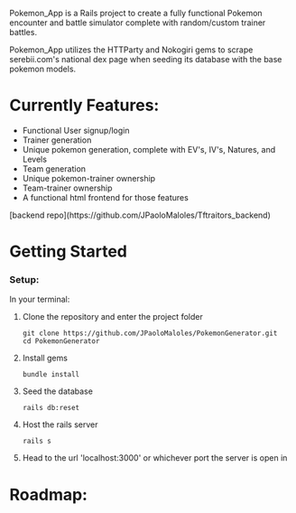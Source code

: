 Pokemon_App is a Rails project to create a fully functional Pokemon encounter and battle simulator complete with random/custom trainer battles.

Pokemon_App utilizes the HTTParty and Nokogiri gems to scrape serebii.com's national dex page when seeding its database with the base pokemon models. 
<h1> Currently Features:</h1>
<ul>
  <li> Functional User signup/login </li>
  <li> Trainer generation </li>
  <li> Unique pokemon generation, complete with EV's, IV's, Natures, and Levels  </li>
  <li> Team generation </li>
  <li> Unique pokemon-trainer ownership </li>
  <li> Team-trainer ownership </li>
  <li> A functional html frontend for those features </li>
</ul>
[backend repo](https://github.com/JPaoloMaloles/Tftraitors_backend)

<h1> Getting Started </h1>
<h3> Setup:</h3>
In your terminal:
<div></div>
<ol>
<li>Clone the repository and enter the project folder
<pre><code>git clone https://github.com/JPaoloMaloles/PokemonGenerator.git
cd PokemonGenerator
</code></pre></li>
<li>Install gems
<pre><code>bundle install
</code></pre></li>
<li>Seed the database
<pre><code>rails db:reset
</code></pre></li>
<li>Host the rails server
<pre><code>rails s
</code></pre></li>
<li>Head to the url 'localhost:3000' or whichever port the server is open in</li>
</ol>

<h1> Roadmap:</h1>
